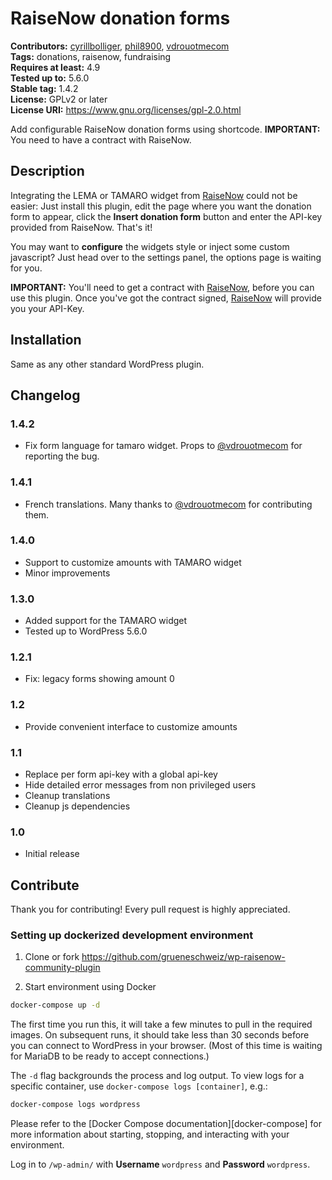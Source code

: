 # RaiseNow donation forms #
**Contributors:** [cyrillbolliger](https://profiles.wordpress.org/cyrillbolliger), [phil8900](https://github.com/phil8900/), [vdrouotmecom](https://wordpress.org/support/users/vdrouotmecom/)   
**Tags:** donations, raisenow, fundraising  
**Requires at least:** 4.9  
**Tested up to:** 5.6.0  
**Stable tag:** 1.4.2  
**License:** GPLv2 or later    
**License URI:** https://www.gnu.org/licenses/gpl-2.0.html  

Add configurable RaiseNow donation forms using shortcode.
**IMPORTANT:** You need to have a contract with RaiseNow.  

## Description ##

Integrating the LEMA or TAMARO widget from [RaiseNow](https://raisenow.com/) could not be easier: Just install this plugin,
edit the page where you want the donation form to appear, click the **Insert donation form** button and enter the
API-key provided from RaiseNow. That's it!

You may want to **configure** the widgets style or inject some custom javascript? Just head over to the settings panel,
the options page is waiting for you.

**IMPORTANT:** You'll need to get a contract with [RaiseNow](https://raisenow.com/), before you can use this plugin.
Once you've got the contract signed, [RaiseNow](https://raisenow.com/) will provide you your API-Key.

## Installation ##

Same as any other standard WordPress plugin.

## Changelog ##

### 1.4.2 ###
* Fix form language for tamaro widget. Props to [@vdrouotmecom](https://wordpress.org/support/users/vdrouotmecom/) for reporting the bug.

### 1.4.1 ###
* French translations. Many thanks to [@vdrouotmecom](https://wordpress.org/support/users/vdrouotmecom/) for contributing them.

### 1.4.0 ###
* Support to customize amounts with TAMARO widget
* Minor improvements

### 1.3.0 ###
* Added support for the TAMARO widget
* Tested up to WordPress 5.6.0

### 1.2.1 ###
* Fix: legacy forms showing amount 0 

### 1.2 ###
* Provide convenient interface to customize amounts

### 1.1 ###
* Replace per form api-key with a global api-key
* Hide detailed error messages from non privileged users
* Cleanup translations
* Cleanup js dependencies

### 1.0 ###
* Initial release

## Contribute ##

Thank you for contributing! Every pull request is highly appreciated.

### Setting up dockerized development environment

1. Clone or fork https://github.com/grueneschweiz/wp-raisenow-community-plugin

2. Start environment using Docker

```sh
docker-compose up -d
```

The first time you run this, it will take a few minutes to pull in the required
images. On subsequent runs, it should take less than 30 seconds before you can
connect to WordPress in your browser. (Most of this time is waiting for MariaDB
to be ready to accept connections.)

The `-d` flag backgrounds the process and log output. To view logs for a
specific container, use `docker-compose logs [container]`, e.g.:

```sh
docker-compose logs wordpress
```

Please refer to the [Docker Compose documentation][docker-compose] for more
information about starting, stopping, and interacting with your environment.

Log in to `/wp-admin/` with **Username** `wordpress` and **Password** `wordpress`.
